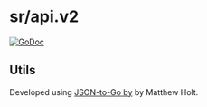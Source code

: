sr/api.v2
=========

[![GoDoc](https://godoc.org/github.com/peterhellberg/sr/api.v2?status.svg)](https://godoc.org/github.com/peterhellberg/sr/api.v2)

## Utils

Developed using [JSON-to-Go by](http://mholt.github.io/json-to-go/) by Matthew Holt.
